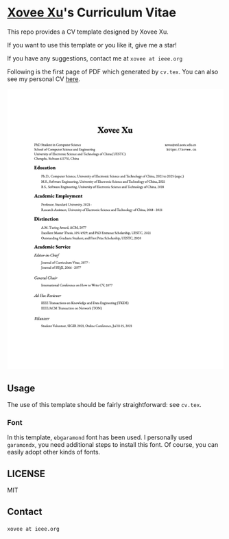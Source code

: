 # [Xovee Xu](https://xovee.cn)'s Curriculum Vitae

This repo provides a CV template designed by Xovee Xu. 

If you want to use this template or you like it, give me a star!

If you have any suggestions, contact me at `xovee at ieee.org`

Following is the first page of PDF which generated by `cv.tex`. You can also see my personal CV [here](https://xovee.cn/archive/cv/cv.pdf).

![CV Example](example.png)


## Usage

The use of this template should be fairly straightforward: see `cv.tex`.

### Font

In this template, `ebgaramond` font has been used. I personally used `garamondx`, you need additional steps to install this font. Of course, you can easily adopt other kinds of fonts. 

## LICENSE

MIT

## Contact

`xovee at ieee.org`

